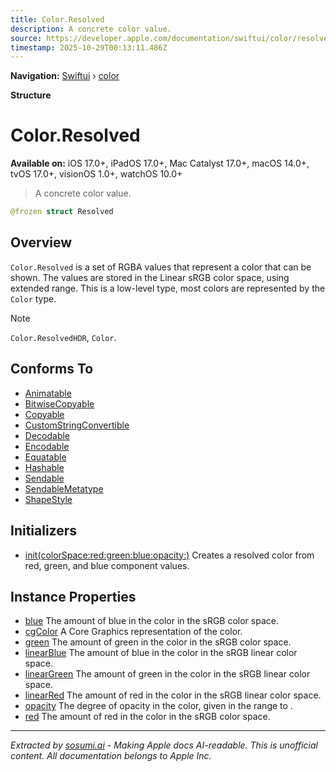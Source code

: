 ```yaml
---
title: Color.Resolved
description: A concrete color value.
source: https://developer.apple.com/documentation/swiftui/color/resolved
timestamp: 2025-10-29T00:13:11.486Z
---
```


**Navigation:** [Swiftui](/documentation/swiftui) › [color](/documentation/swiftui/color)

**Structure**

# Color.Resolved

**Available on:** iOS 17.0+, iPadOS 17.0+, Mac Catalyst 17.0+, macOS 14.0+, tvOS 17.0+, visionOS 1.0+, watchOS 10.0+

> A concrete color value.

```swift
@frozen struct Resolved
```

## Overview

`Color.Resolved` is a set of RGBA values that represent a color that can be shown. The values are stored in the Linear sRGB color space, using extended range. This is a low-level type, most colors are represented by the `Color` type.

> [!NOTE]
> `Color.ResolvedHDR`, `Color`.

## Conforms To

- [Animatable](/documentation/swiftui/animatable)
- [BitwiseCopyable](/documentation/Swift/BitwiseCopyable)
- [Copyable](/documentation/Swift/Copyable)
- [CustomStringConvertible](/documentation/Swift/CustomStringConvertible)
- [Decodable](/documentation/Swift/Decodable)
- [Encodable](/documentation/Swift/Encodable)
- [Equatable](/documentation/Swift/Equatable)
- [Hashable](/documentation/Swift/Hashable)
- [Sendable](/documentation/Swift/Sendable)
- [SendableMetatype](/documentation/Swift/SendableMetatype)
- [ShapeStyle](/documentation/swiftui/shapestyle)

## Initializers

- [init(colorSpace:red:green:blue:opacity:)](/documentation/swiftui/color/resolved/init(colorspace:red:green:blue:opacity:)) Creates a resolved color from red, green, and blue component values.

## Instance Properties

- [blue](/documentation/swiftui/color/resolved/blue) The amount of blue in the color in the sRGB color space.
- [cgColor](/documentation/swiftui/color/resolved/cgcolor) A Core Graphics representation of the color.
- [green](/documentation/swiftui/color/resolved/green) The amount of green in the color in the sRGB color space.
- [linearBlue](/documentation/swiftui/color/resolved/linearblue) The amount of blue in the color in the sRGB linear color space.
- [linearGreen](/documentation/swiftui/color/resolved/lineargreen) The amount of green in the color in the sRGB linear color space.
- [linearRed](/documentation/swiftui/color/resolved/linearred) The amount of red in the color in the sRGB linear color space.
- [opacity](/documentation/swiftui/color/resolved/opacity) The degree of opacity in the color, given in the range  to .
- [red](/documentation/swiftui/color/resolved/red) The amount of red in the color in the sRGB color space.

---

*Extracted by [sosumi.ai](https://sosumi.ai) - Making Apple docs AI-readable.*
*This is unofficial content. All documentation belongs to Apple Inc.*
